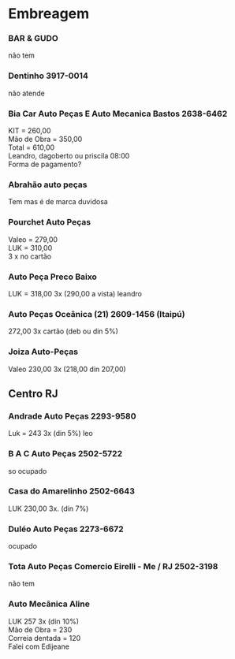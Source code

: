 # Embreagem

### BAR & GUDO
não tem 

### Dentinho 3917-0014
não atende

### Bia Car Auto Peças E Auto Mecanica Bastos    2638-6462
KIT = 260,00  
Mão de Obra = 350,00  
Total = 610,00  
Leandro, dagoberto ou priscila 08:00  
Forma de pagamento?
  
### Abrahão auto peças
Tem mas é de marca duvidosa
  
### Pourchet Auto Peças
Valeo = 279,00  
LUK = 310,00  
3 x no cartão  
  
### Auto Peça Preco Baixo
LUK = 318,00 3x (290,00 a vista) leandro  
  
### Auto Peças Oceânica (21) 2609-1456 (Itaipú)
272,00 3x cartão (deb ou din 5%)  
  
### Joiza Auto-Peças
Valeo 230,00 3x (218,00 din 207,00)  

## Centro RJ
### Andrade Auto Peças    2293-9580
Luk = 243 3x (din 5%) leo  
  
### B A C Auto Peças   2502-5722
so ocupado  
  
### Casa do Amarelinho    2502-6643
LUK 230,00 3x. (din 7%)  
  
### Duléo Auto Peças    2273-6672
ocupado  
  
### Tota Auto Peças Comercio Eirelli - Me / RJ      2502-3198
não tem  

### Auto Mecânica Aline
LUK 257  3x (din 10%)  
Mão de Obra = 230  
Correia dentada = 120  
Falei com Edijeane  
  
